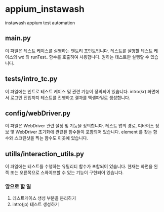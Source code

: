 # appium_instawash
instawash appium test automation
## main.py
이 파일은 테스트 케이스를 실행하는 엔트리 포인트입니다. 테스트를 실행할 테스트 케이스의 wd 와 runTest_ 함수를 호출하여 사용합니다.
원하는 테스트만 실행할 수 있습니다.

## tests/intro_tc.py
이 파일에는 인트로 테스트 케이스 및 관련 기능이 정의되어 있습니다. intro(kr) 화면에서 로그인 진입까지 테스트를 진행하고 결과를 엑셀파일로 생성합니다.

## config/webDriver.py
이 파일은 WebDriver 관련 설정 및 기능을 정의합니다. 테스트 앱의 경로, 디바이스 정보 및 WebDriver 초기화에 관련된 함수들이 포함되어 있습니다. element 를 찾는 함수와 스크린샷을 찍는 함수도 이곳에 있습니다.

## utills/interaction_utils.py
이 파일에는 테스트를 수행하는 유틸리티 함수가 포함되어 있습니다. 현재는 화면을 왼쪽 또는 오른쪽으로 스와이프할 수 있는 기능이 구현되어 있습니다.

### 앞으로 할 일
1. 테스트케이스 생성 부분을 분리하기
2. intro(jp) 테스트 생성하기
